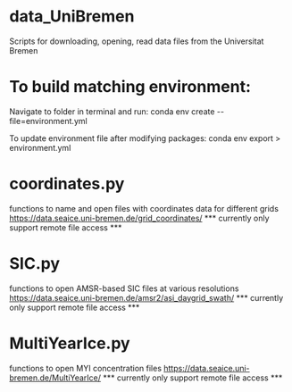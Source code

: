 # data_UniBremen
Scripts for downloading, opening, read data files from the Universitat Bremen

# To build matching environment:
Navigate to folder in terminal and run:
conda env create --file=environment.yml

To update environment file after modifying packages:
conda env export > environment.yml

# coordinates.py
functions to name and open files with coordinates data for different grids
https://data.seaice.uni-bremen.de/grid_coordinates/
*** currently only support remote file access ***

# SIC.py
functions to open AMSR-based SIC files at various resolutions
https://data.seaice.uni-bremen.de/amsr2/asi_daygrid_swath/
*** currently only support remote file access ***

# MultiYearIce.py
functions to open MYI concentration files
https://data.seaice.uni-bremen.de/MultiYearIce/ 
*** currently only support remote file access ***